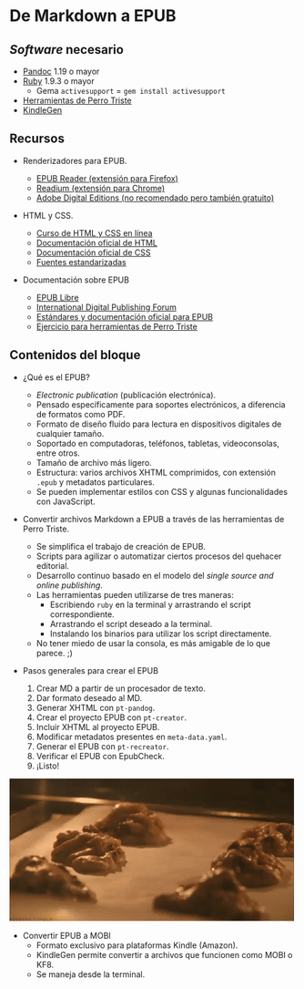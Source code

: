 # De Markdown a EPUB

## *Software* necesario

* [Pandoc](http://pandoc.org/) 1.19 o mayor
* [Ruby](https://www.ruby-lang.org/es/) 1.9.3 o mayor
	* Gema `activesupport` = `gem install activesupport`
* [Herramientas de Perro Triste](https://github.com/ColectivoPerroTriste/Herramientas)
* [KindleGen](https://www.amazon.com/gp/feature.html?ie=UTF8&docId=1000765211)

## Recursos

* Renderizadores para EPUB.
	* [EPUB Reader (extensión para Firefox)](https://addons.mozilla.org/es/firefox/addon/epubreader/)
	* [Readium (extensión para Chrome)](http://readium.org/)
	* [Adobe Digital Editions (no recomendado pero también gratuito)](http://www.adobe.com/mx/solutions/ebook/digital-editions.html)

* HTML y CSS.
	* [Curso de HTML y CSS en línea](https://www.codecademy.com/learn/learn-html-css)
	* [Documentación oficial de HTML](https://www.w3schools.com/TAgs/)
	* [Documentación oficial de CSS](https://www.w3schools.com/cssref/)
	* [Fuentes estandarizadas](https://www.w3schools.com/cssref/css_websafe_fonts.asp)

* Documentación sobre EPUB
	* [EPUB Libre](https://www.epublibre.org/)
	* [International Digital Publishing Forum](http://idpf.org/)
	* [Estándares y documentación oficial para EPUB](http://epubzone.org/)
	* [Ejercicio para herramientas de Perro Triste](https://github.com/ColectivoPerroTriste/Herramientas-Ejercicio)

## Contenidos del bloque

* ¿Qué es el EPUB?
	* *Electronic publication* (publicación electrónica).
	* Pensado específicamente para soportes electrónicos, a diferencia de formatos como PDF.
	* Formato de diseño fluido para lectura en dispositivos digitales de cualquier tamaño.
	* Soportado en computadoras, teléfonos, tabletas, videoconsolas, entre otros.
	* Tamaño de archivo más ligero.
	* Estructura: varios archivos XHTML comprimidos, con extensión `.epub` y metadatos particulares.
	* Se pueden implementar estilos con CSS y algunas funcionalidades con JavaScript.

* Convertir archivos Markdown a EPUB a través de las herramientas de Perro Triste.
	* Se simplifica el trabajo de creación de EPUB.
	* Scripts para agilizar o automatizar ciertos procesos del quehacer editorial.
	* Desarrollo continuo basado en el modelo del *single source and online publishing*.
	* Las herramientas pueden utilizarse de tres maneras:
		* Escribiendo `ruby` en la terminal y arrastrando el script correspondiente.
		* Arrastrando el script deseado a la terminal.
		* Instalando los binarios para utilizar los script directamente.
	* No tener miedo de usar la consola, es más amigable de lo que parece. ;)

* Pasos generales para crear el EPUB
	1. Crear MD a partir de un procesador de texto.
	2. Dar formato deseado al MD.
	3. Generar XHTML con `pt-pandog`.
	4. Crear el proyecto EPUB con `pt-creator`.
	5. Incluir XHTML al proyecto EPUB.
	6. Modificar metadatos presentes en `meta-data.yaml`.
	7. Generar el EPUB con `pt-recreator`.
	8. Verificar el EPUB con EpubCheck.
	9. ¡Listo!
		
![](recursos/gif06-01.gif)

* Convertir EPUB a MOBI
	* Formato exclusivo para plataformas Kindle (Amazon).
	* KindleGen permite convertir a archivos que funcionen como MOBI o KF8.
	* Se maneja desde la terminal.

